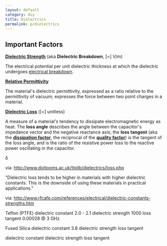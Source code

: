 ```yaml
---
layout: default
category: diy
title: Dielectrics
permalink: p/dielectrics
---
```


Important Factors
-----------------

**[Dielectric Strength](http://en.wikipedia.org/wiki/Dielectric_strength)** (aka **Dielectric Breakdown**, \[=\] V/m)

The electrical potential per unit dielectric thickness at which the dielectric undergoes [electrical breakdown](http://en.wikipedia.org/wiki/Electrical_breakdown).

**[Relative Permittivity](http://en.wikipedia.org/wiki/Relative_permittivity)**

The material's dielectric permittivity, expressed as a ratio relative to the permittivity of vacuum; expresses the force between two point charges in a material.

**[Dielectric Loss](http://en.wikipedia.org/wiki/Dielectric_loss)** (\[=\] unitless)

A measure of a material's tendency to dissipate electromagnetic energy as heat. The **loss angle** describes the angle between the capacitor's impedance vector and the negative reactance axis; the **loss tangent** (aka the **[dissipation factor](http://en.wikipedia.org/wiki/Dissipation_factor)**, the reciprocal of the **[quality factor](http://en.wikipedia.org/wiki/Q_factor)**) is the tangent of the loss angle, and is the ratio of the resistive power loss to the reactive power oscillating in the capacitor.

δ

via: <http://www.doitpoms.ac.uk/tlplib/dielectrics/loss.php>

"Dielectric loss tends to be higher in materials with higher dielectric constants. This is the downside of using these materials in practical applications."

via: <http://www.rfcafe.com/references/electrical/dielectric-constants-strengths.htm>

Teflon (PTFE) dielectric constant 2.0 - 2.1 dielectric strength 1000 loss tangent 0.00028 @ 3 GHz

Fused Silica dielectric constant 3.8 dielectric strength loss tangent

dielectric constant dielectric strength loss tangent
